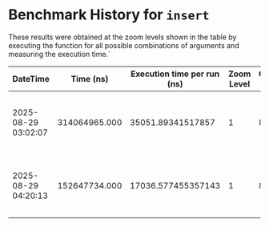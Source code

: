 # Benchmark History for `insert`

These results were obtained at the zoom levels shown in the table by executing the function for all possible combinations of arguments and measuring the execution time.`

| DateTime | Time (ns) | Execution time per run (ns) | Zoom Level | Operation Count | Remarks |
|----------|----------|-----------------------|------------|----------------|--------|
| 2025-08-29 03:02:07 | 314064965.000 | 35051.89341517857 | 1 | 8960 | Only voxels with an elevation of zero or higher are considered. |
| 2025-08-29 04:20:13 | 152647734.000 | 17036.577455357143 | 1 | 8960 | Only voxels with an elevation of zero or higher are considered. |
